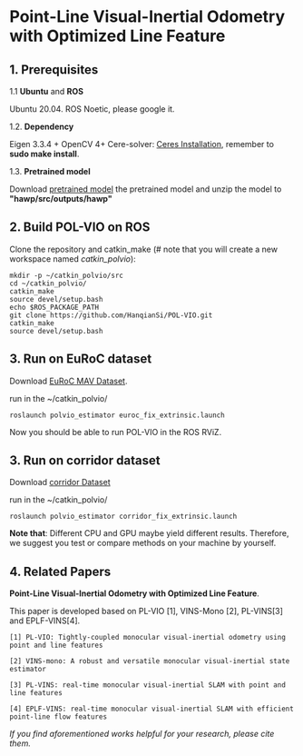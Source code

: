 # Point-Line Visual-Inertial Odometry with Optimized Line Feature

## 1. Prerequisites
1.1 **Ubuntu** and **ROS**

Ubuntu 20.04. ROS Noetic, please google it.

1.2. **Dependency**

Eigen 3.3.4 + OpenCV 4+ Cere-solver: [Ceres Installation](http://ceres-solver.org/installation.html), remember to **sudo make install**.

1.3. **Pretrained model**

Download [pretrained model](https://drive.google.com/file/d/1VP0M7O-6ng461y_VWznMFuqKw2efH-aD/view?usp=sharing) the pretrained model and unzip the model to **"hawp/src/outputs/hawp"**


## 2. Build POL-VIO on ROS
Clone the repository and catkin_make (# note that you will create a new workspace named *catkin_polvio*):
```
mkdir -p ~/catkin_polvio/src    
cd ~/catkin_polvio/
catkin_make
source devel/setup.bash
echo $ROS_PACKAGE_PATH            
git clone https://github.com/HanqianSi/POL-VIO.git
catkin_make
source devel/setup.bash
```

## 3. Run on EuRoC dataset

Download [EuRoC MAV Dataset](http://projects.asl.ethz.ch/datasets/doku.php?id=kmavvisualinertialdatasets).

run in the ~/catkin_polvio/
```
roslaunch polvio_estimator euroc_fix_extrinsic.launch
```

Now you should be able to run POL-VIO in the ROS RViZ. 

## 3. Run on corridor dataset

Download [corridor Dataset](https://drive.google.com/drive/folders/15YIKDlhFGrk1igapBLTYtZpDltXbmumm?usp=drive_link)

run in the ~/catkin_polvio/
```
roslaunch polvio_estimator corridor_fix_extrinsic.launch
```

**Note that**: Different CPU and GPU maybe yield different results. Therefore, we suggest you test or compare methods on your machine by yourself. 


## 4. Related Papers

**Point-Line Visual-Inertial Odometry with Optimized Line Feature**.


This paper is developed based on PL-VIO [1], VINS-Mono [2], PL-VINS[3] and EPLF-VINS[4].
```
[1] PL-VIO: Tightly-coupled monocular visual-inertial odometry using point and line features

[2] VINS-mono: A robust and versatile monocular visual-inertial state estimator

[3] PL-VINS: real-time monocular visual-inertial SLAM with point and line features

[4] EPLF-VINS: real-time monocular visual-inertial SLAM with efficient point-line flow features
```
*If you find aforementioned works helpful for your research, please cite them.*



